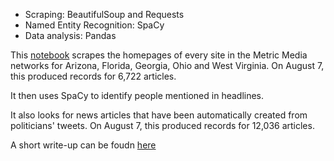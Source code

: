 - Scraping: BeautifulSoup and Requests
- Named Entity Recognition: SpaCy
- Data analysis: Pandas

This [notebook](https://github.com/petebrown/pink-slime-twitter-stories/blob/main/docs/notebook/pink-slime-people-and-articles.ipynb) scrapes the homepages of every site in the Metric Media networks for Arizona, Florida, Georgia, Ohio and West Virginia. On August 7, this produced records for 6,722 articles.

It then uses SpaCy to identify people mentioned in headlines.

It also looks for news articles that have been automatically created from politicians' tweets. On August 7, this produced records for 12,036 articles.

A short write-up can be foudn [here](https://petebrown.github.io/pink-slime-twitter-stories/)